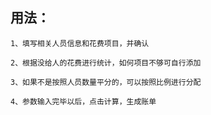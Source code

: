用法：
-------

	1、填写相关人员信息和花费项目，并确认

	2、根据没给人的花费进行统计，如何项目不够可自行添加

	3、如果不是按照人员数量平分的，可以按照比例进行分配

	4、参数输入完毕以后，点击计算，生成账单
